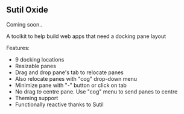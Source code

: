 ## Sutil Oxide

Coming soon..

A toolkit to help build web apps that need a docking pane layout

Features:

- 9 docking locations
- Resizable panes
- Drag and drop pane's tab to relocate panes
- Also relocate panes with "cog" drop-down menu
- Minimize pane with "-" button or click on tab
- No drag *to* centre pane. Use "cog" menu to send panes to centre
- Theming support
- Functionally reactive thanks to Sutil

